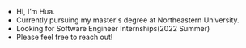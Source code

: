 - Hi, I’m Hua.
- Currently pursuing my master's degree at Northeastern University.
- Looking for Software Engineer Internships(2022 Summer)
- Please feel free to reach out!
